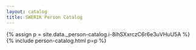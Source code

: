 ```yaml
---
layout: catalog
title: SWERIK Person Catalog
---
```

{% assign p = site.data._person-catalog.i-8ihSXxrczC6r6e3uVHuU5A %}
{% include person-catalog.html p=p %}

